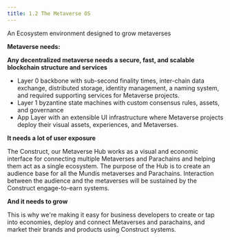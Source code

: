 ```yaml
---
title: 1.2 The Metaverse OS
---
```

An Ecosystem environment designed to grow metaverses

**Metaverse needs:**

**Any decentralized metaverse needs a secure, fast, and scalable blockchain structure and services**

- Layer 0 backbone with sub-second finality times, inter-chain data exchange, distributed storage, identity management, a naming system, and required supporting services for Metaverse projects.
- Layer 1 byzantine state machines with custom consensus rules, assets, and governance
- App Layer with an extensible UI infrastructure where Metaverse projects deploy their visual assets, experiences, and Metaverses.

**It needs a lot of user exposure**

The Construct, our Metaverse Hub works as a visual and economic interface for connecting multiple Metaverses and Parachains and helping them act as a single ecosystem. The purpose of the Hub is to create an audience base for all the Mundis metaverses and Parachains. Interaction between the audience and the metaverses will be sustained by the Construct engage-to-earn systems.

**And it needs to grow**

This is why we're making it easy for business developers to create or tap into economies, deploy and connect Metaverses and parachains, and market their brands and products using Construct systems.
